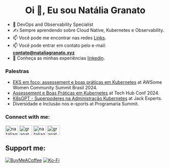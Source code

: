 <h1 align="center">Oi 👋, Eu sou Natália Granato</h1>


- 🔭 DevOps and Observability Specialist
- ✍️ Sempre aprendendo sobre Cloud Native, Kubernetes e Observability.
- 📫 Você pode me encontrar nas redes [Links](https://linktr.ee/nataliagranato).
- 📫 Você pode entrar em contato pelo e-mail: **contato@nataliagranato.xyz**
- 📄 Conheça as minhas experiências [linkedin](https://www.linkedin.com/in/nataliagranato).


### Palestras
<!-- PALES-REPO-LIST:START -->
- [EKS em foco: assessement e boas práticas em Kubernetes](https://www.awswomencommunitybrasil.com/trilha-int-avan.html) at AWSome Women Community Summit Brasil 2024.
- [Assessement e Boas Práticas em Kubernetes](https://pt.slideshare.net/slideshow/assessement-boas-praticas-em-kubernetespdf/267649197) at Tech Hub Conf 2024.
- [K8sGPT - Superpoderes na Administração Kubernetes](https://pt.slideshare.net/slideshow/k8sgpt-superpoderes-na-administrao-kubernetespptx-1387/267402712) at Jack Experts.
- Diversidade e Inclusão nos e-sports at Programaria Summit.
<!-- PALES-REPO-LIST::END -->



<h3 align="left">Connect with me:</h3>
<p align="left">
<a href="https://dev.to/nataliagranato" target="blank"><img align="center" src="https://raw.githubusercontent.com/rahuldkjain/github-profile-readme-generator/master/src/images/icons/Social/devto.svg" alt="nataliagranato" height="30" width="40" /></a>
<a href="https://twitter.com/granatowp" target="blank"><img align="center" src="https://raw.githubusercontent.com/rahuldkjain/github-profile-readme-generator/master/src/images/icons/Social/twitter.svg" alt="granatowp" height="30" width="40" /></a>
<a href="https://linkedin.com/in/nataliagranato" target="blank"><img align="center" src="https://raw.githubusercontent.com/rahuldkjain/github-profile-readme-generator/master/src/images/icons/Social/linked-in-alt.svg" alt="nataliagranato" height="30" width="40" /></a>
<a href="https://instagram.com/granatowp" target="blank"><img align="center" src="https://raw.githubusercontent.com/rahuldkjain/github-profile-readme-generator/master/src/images/icons/Social/instagram.svg" alt="granatowp" height="30" width="40" /></a>
</p>


<h2>Support me:</h2>

  [![BuyMeACoffee](https://img.shields.io/badge/Buy%20Me%20a%20Coffee-ffdd00?style=for-the-badge&logo=buy-me-a-coffee&logoColor=black)](https://buymeacoffee.com/nataliagranato) [![Ko-Fi](https://img.shields.io/badge/Ko--fi-F16061?style=for-the-badge&logo=ko-fi&logoColor=white)](https://ko-fi.com/nataliagranato) 
